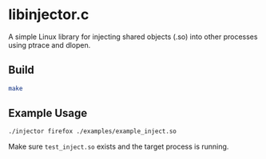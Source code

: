 # libinjector.c

A simple Linux library for injecting shared objects (.so) into other processes using ptrace and dlopen.

## Build

```bash
make
```

## Example Usage

```bash
./injector firefox ./examples/example_inject.so
```

Make sure `test_inject.so` exists and the target process is running.
